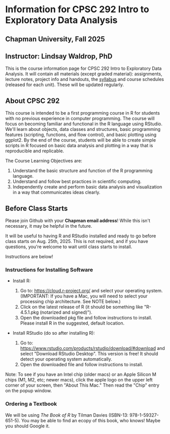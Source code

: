 # Information for CPSC 292 Intro to Exploratory Data Analysis
## Chapman University, Fall 2025
## Instructor: Lindsay Waldrop, PhD

This is the course information page for CPSC 292 Intro to Exploratory Data Analysis. It will contain all materials (except graded material): assignments, lecture notes, project info and handouts, the [syllabus](https://github.com/CPSC-292/Fall2025-CourseInfo/blob/main/Syllabus.md) and course schedules (released for each unit). These will be updated regularly. 

## About CPSC 292 

This course is intended to be a first programming course in R for students with no previous experience in computer programming. The course will focus on becoming familiar and functional in the R language using RStudio. We'll learn about objects, data classes and structures, basic programming features (scripting, functions, and flow control), and basic plotting using ggplot2. By the end of the course, students will be able to create simple scripts in R focused on basic data analysis and plotting in a way that is reproducible and replicable. 

The Course Learning Objectives are: 
 1. Understand the basic structure and function of the R programming language.
 2. Understand and follow best practices in scientific computing.
 3. Independently create and perform basic data analysis and visualization in a way that communicates ideas clearly.

## Before Class Starts

Please join Github with your __Chapman email address__! While this isn't necessary, it may be helpful in the future.

It will be useful to having R and RStudio installed and ready to go before class starts on Aug. 25th, 2025. This is not required, and if you have questions, you're welcome to wait until class starts to install.

Instructions are below! 

### Instructions for Installing Software

 - Install R: 
    1. Go to: https://cloud.r-project.org/ and select your operating system. (IMPORTANT: If you have a Mac, you will need to select your processing chip architecture. See NOTE below.)
    2. Click on the latest release of R (it should be something like "R-4.5.1.pkg (notarized and signed)"). 
    3. Open the downloaded pkg file and follow instructions to install. Please install R in the suggested, default location. 

 - Install RStudio (do so after installing R): 
    1. Go to: https://www.rstudio.com/products/rstudio/download/#download and select "Download RStudio Desktop". This version is free! It should detect your operating system automatically. 
    2. Open the downloaded file and follow instructions to install.
  
  Note: To see if you have an Intel chip (older macs) or an Apple Silicon M chips (M1, M2, etc; newer macs), click the apple logo on the upper left corner of your screen, then "About This Mac." Then read the "Chip" entry on the popup window.

### Ordering a Textbook

We will be using _The Book of R_ by Tilman Davies (ISBN-13: 978-1-59327-651-5). You may be able to find an ecopy of this book, who knows! Maybe you should Google it. 


